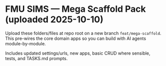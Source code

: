 # FMU SIMS — Mega Scaffold Pack (uploaded 2025-10-10)

Upload these folders/files at repo root on a new branch `feat/mega-scaffold`.
This pre-wires the core domain apps so you can build with AI agents module-by-module.

Includes updated settings/urls, new apps, basic CRUD where sensible, tests, and TASKS.md prompts.
